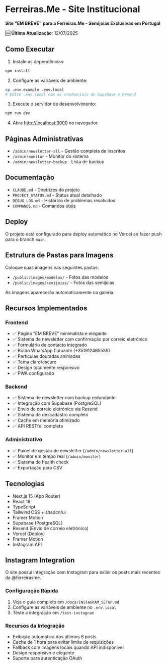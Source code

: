 # Ferreiras.Me - Site Institucional

**Site "EM BREVE" para a Ferreiras.Me - Semijoias Exclusivas em Portugal**

🆕 **Última Atualização**: 12/07/2025

## Como Executar

1. Instale as dependências:
```bash
npm install
```

2. Configure as variáveis de ambiente:
```bash
cp .env.example .env.local
# Edite .env.local com as credenciais do Supabase e Resend
```

3. Execute o servidor de desenvolvimento:
```bash
npm run dev
```

4. Abra [http://localhost:3000](http://localhost:3000) no navegador.

## Páginas Administrativas

- `/admin/newsletter-all` - Gestão completa de inscritos
- `/admin/monitor` - Monitor do sistema
- `/admin/newsletter-backup` - Lista de backup

## Documentação

- `CLAUDE.md` - Diretrizes do projeto
- `PROJECT_STATUS.md` - Status atual detalhado
- `DEBUG_LOG.md` - Histórico de problemas resolvidos
- `COMMANDS.md` - Comandos úteis

## Deploy

O projeto está configurado para deploy automático no Vercel ao fazer push para o branch `main`.

## Estrutura de Pastas para Imagens

Coloque suas imagens nas seguintes pastas:
- `/public/images/modelos/` - Fotos das modelos
- `/public/images/semijoias/` - Fotos das semijoias

As imagens aparecerão automaticamente na galeria.

## Recursos Implementados

### Frontend
- ✅ Página "EM BREVE" minimalista e elegante
- ✅ Sistema de newsletter com confirmação por correio eletrónico
- ✅ Formulário de contacto integrado
- ✅ Botão WhatsApp flutuante (+351912465539)
- ✅ Partículas douradas animadas
- ✅ Tema claro/escuro
- ✅ Design totalmente responsivo
- ✅ PWA configurado

### Backend
- ✅ Sistema de newsletter com backup redundante
- ✅ Integração com Supabase (PostgreSQL)
- ✅ Envio de correio eletrónico via Resend
- ✅ Sistema de descadastro completo
- ✅ Cache em memória otimizado
- ✅ API RESTful completa

### Administrativo
- ✅ Painel de gestão de newsletter (`/admin/newsletter-all`)
- ✅ Monitor em tempo real (`/admin/monitor`)
- ✅ Sistema de health check
- ✅ Exportação para CSV

## Tecnologias

- Next.js 15 (App Router)
- React 18
- TypeScript
- Tailwind CSS + shadcn/ui
- Framer Motion
- Supabase (PostgreSQL)
- Resend (Envio de correio eletrónico)
- Vercel (Deploy)
- Framer Motion
- Instagram API

## Instagram Integration

O site possui integração com Instagram para exibir os posts mais recentes da @ferreirasme.

### Configuração Rápida

1. Veja o guia completo em `/docs/INSTAGRAM_SETUP.md`
2. Configure as variáveis de ambiente no `.env.local`
3. Teste a integração em `/test-instagram`

### Recursos da Integração

- Exibição automática dos últimos 6 posts
- Cache de 1 hora para evitar limite de requisições
- Fallback com imagens locais quando API indisponível
- Design responsivo e elegante
- Suporte para autenticação OAuth